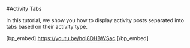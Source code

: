 #Activity Tabs

In this tutorial, we show you how to display activity posts separated into tabs based on their activity type.

[bp_embed] https://youtu.be/hqi8DHBWSac [/bp_embed]